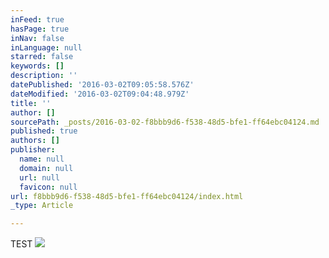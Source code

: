 ```yaml
---
inFeed: true
hasPage: true
inNav: false
inLanguage: null
starred: false
keywords: []
description: ''
datePublished: '2016-03-02T09:05:58.576Z'
dateModified: '2016-03-02T09:04:48.979Z'
title: ''
author: []
sourcePath: _posts/2016-03-02-f8bbb9d6-f538-48d5-bfe1-ff64ebc04124.md
published: true
authors: []
publisher:
  name: null
  domain: null
  url: null
  favicon: null
url: f8bbb9d6-f538-48d5-bfe1-ff64ebc04124/index.html
_type: Article

---
```

TEST
![](https://the-grid-user-content.s3-us-west-2.amazonaws.com/d2ff4e7c-0f0d-4ede-92de-e2d4e9417e25.jpg)